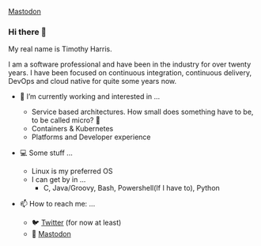 <a rel="me" href="https://noc.social/@TheDukeDK">Mastodon</a>

### Hi there 👋

My real name is Timothy Harris.

I am a software professional and have been in the industry for over twenty years. I have been focused on continuous integration, continuous delivery, DevOps and cloud native for quite some years now.

- :hammer: I’m currently working and interested in ...
  - Service based architectures. How small does something have to be, to be called micro? 🤔
  - Containers & Kubernetes
  - Platforms and Developer experience

- :computer: Some stuff ...
  - Linux is my preferred OS
  - I can get by in ...
    - C, Java/Groovy, Bash, Powershell(If I have to), Python

- 📫 How to reach me: ...
  - :bird: [Twitter](https://twitter.com/TimothyHarris2) (for now at least)
  - :elephant: [Mastodon](https://noc.social/web/@TheDukeDK)
